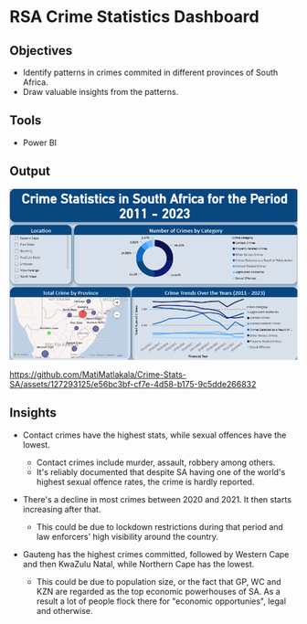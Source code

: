 # RSA Crime Statistics Dashboard

## Objectives
- Identify patterns in crimes commited in different provinces of South Africa.
- Draw valuable insights from the patterns.

## Tools
- Power BI

## Output


![Alt Text](https://github.com/MatiMatlakala/Crime-Stats-SA/blob/f47c1d13fba31cf85afe06b4e23bceb7bff10e58/SA-crime-stats-dashboard.png)






https://github.com/MatiMatlakala/Crime-Stats-SA/assets/127293125/e56bc3bf-cf7e-4d58-b175-9c5dde266832






## Insights

- Contact crimes have the highest stats, while sexual offences have the lowest.
    - Contact crimes include murder, assault, robbery among others.
    - It's reliably documented that despite SA having one of the world's highest sexual offence rates, the crime is hardly reported.

- There's a decline in most crimes between 2020 and 2021. It then starts increasing after that.
    - This could be due to lockdown restrictions during that period and law enforcers' high visibility around the country.
 
- Gauteng has the highest crimes committed, followed by Western Cape and then KwaZulu Natal, while Northern Cape has the lowest.
    - This could be due to population size, or the fact that GP, WC and KZN are regarded as the top economic powerhouses of SA. As a result a lot of people flock there for "economic opportunies", legal and otherwise.



